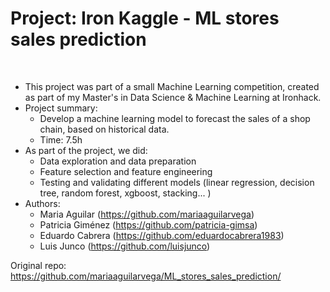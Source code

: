 # Project: Iron Kaggle - ML stores sales prediction

<br />

- This project was part of a small Machine Learning competition, created as part of my Master's in Data Science & Machine Learning at Ironhack.
- Project summary:
  - Develop a machine learning model to forecast the sales of a shop chain, based on historical data.
  - Time: 7.5h
- As part of the project, we did:
  - Data exploration and data preparation
  - Feature selection and feature engineering
  - Testing and validating different models (linear regression, decision tree, random forest, xgboost, stacking... )
- Authors:
  - Maria Aguilar (https://github.com/mariaaguilarvega)
  - Patricia Giménez (https://github.com/patricia-gimsa)
  - Eduardo Cabrera (https://github.com/eduardocabrera1983)
  - Luis Junco (https://github.com/luisjunco)

Original repo: https://github.com/mariaaguilarvega/ML_stores_sales_prediction/

<br />





